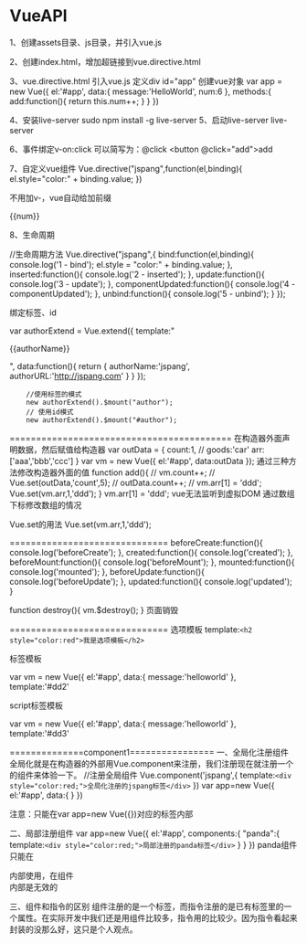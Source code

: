# VueAPI
1、创建assets目录、js目录，并引入vue.js

2、创建index.html，增加超链接到vue.directive.html

3、vue.directive.html
引入vue.js
定义div id="app"
创建vue对象
var app = new Vue({
            el:'#app',
            data:{
                message:'HelloWorld',
                num:6
            },
            methods:{
                add:function(){
                    return this.num++;
                }
            }
        })

4、安装live-server
sudo npm install -g live-server
5、启动live-server
live-server

6、事件绑定v-on:click
可以简写为：@click
<button @click="add">add</button>


7、自定义vue组件
Vue.directive("jspang",function(el,binding){
            el.style="color:" + binding.value;
        })

        
 不用加v-，vue自动给加前缀
 <div v-jspang="color">{{num}}</div>

8、生命周期

//生命周期方法
        Vue.directive("jspang",{
            bind:function(el,binding){
                console.log('1 - bind');
                el.style = "color:" + binding.value;
            },
            inserted:function(){
                console.log('2 - inserted');
            },
            update:function(){
                console.log('3 - update');
            },
            componentUpdated:function(){
                console.log('4 - componentUpdated');
            },
            unbind:function(){
                console.log('5 - unbind');
            }
        });




绑定标签、id
<author>
    </author>
    <div id="author"></div>
var authorExtend = Vue.extend({
            template:"<p><a :href='authorURL'>{{authorName}}</a></p>",
            data:function(){
                return {
                    authorName:'jspang',
                    authorURL:'http://jspang.com'
                }
            }
        });

        //使用标签的模式
        new authorExtend().$mount("author");
        // 使用id模式
        new authorExtend().$mount("#author");


 ==========================================
 在构造器外面声明数据，然后赋值给构造器
 var outData = {
            count:1,
            // goods:'car'
            arr:['aaa','bbb','ccc']
        }
        var vm = new Vue({
            el:'#app',
            data:outData
        });
通过三种方法修改构造器外面的值
        function add(){
            // vm.count++;
            // Vue.set(outData,'count',5);
            // outData.count++;
            // vm.arr[1] = 'ddd';
            Vue.set(vm.arr,1,'ddd');
        }
vm.arr[1] = 'ddd'; vue无法监听到虚拟DOM 通过数组下标修改数组的情况

Vue.set的用法
Vue.set(vm.arr,1,'ddd');


==============================
beforeCreate:function(){
                console.log('beforeCreate');
            },
            created:function(){
                console.log('created');
            },
            beforeMount:function(){
                console.log('beforeMount');
            },
            mounted:function(){
                console.log('mounted');
            },
            beforeUpdate:function(){
                console.log('beforeUpdate');
            },
            updated:function(){
                console.log('updated');
            }



function destroy(){
            vm.$destroy();
        }
页面销毁



==============================
选项模板
template:`
                <h2 style="color:red">我是选项模板</h2>
            `

标签模板
<template id="dd2">
        <h2 style="color:red">我是template标签模板</h2>
    </template>

var vm = new Vue({
            el:'#app',
            data:{
                message:'helloworld'
            },
            template:'#dd2'


script标签模板
<script type="x-template" id="dd3">
        <h2 style="color:red">我是script标签模板</h2>
    </script>

var vm = new Vue({
            el:'#app',
            data:{
                message:'helloworld'
            },
            template:'#dd3'


==============component1================
一、全局化注册组件
全局化就是在构造器的外部用Vue.component来注册，我们注册现在就注册一个<jspang></jspang>的组件来体验一下。
//注册全局组件
        Vue.component('jspang',{
            template:`<div style="color:red;">全局化注册的jspang标签</div>`
        })
        var app=new Vue({
            el:'#app',
            data:{
            }
        })
<div id="app">
        <jspang></jspang>
    </div>

注意：<jspang></jspang>只能在var app=new Vue({})对应的标签内部  

二、局部注册组件
var app=new Vue({
            el:'#app',
            components:{
                "panda":{
                    template:`<div style="color:red;">局部注册的panda标签</div>`
                }
            }
        })
panda组件只能在 <div id="app"> 内部使用，在组件<div id="ppa"> 内部是无效的

三、组件和指令的区别
组件注册的是一个标签，而指令注册的是已有标签里的一个属性。在实际开发中我们还是用组件比较多，指令用的比较少。因为指令看起来封装的没那么好，这只是个人观点。